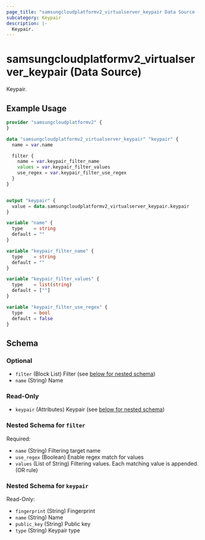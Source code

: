 ```yaml
---
page_title: "samsungcloudplatformv2_virtualserver_keypair Data Source - samsungcloudplatformv2"
subcategory: Keypair
description: |-
  Keypair.
---
```


# samsungcloudplatformv2_virtualserver_keypair (Data Source)

Keypair.

## Example Usage

```terraform
provider "samsungcloudplatformv2" {
}

data "samsungcloudplatformv2_virtualserver_keypair" "keypair" {
  name = var.name

  filter {
    name = var.keypair_filter_name
    values = var.keypair_filter_values
    use_regex = var.keypair_filter_use_regex
  }
}


output "keypair" {
  value = data.samsungcloudplatformv2_virtualserver_keypair.keypair
}

variable "name" {
  type    = string
  default = ""
}

variable "keypair_filter_name" {
  type    = string
  default = ""
}

variable "keypair_filter_values" {
  type    = list(string)
  default = [""]
}

variable "keypair_filter_use_regex" {
  type    = bool
  default = false
}
```

<!-- schema generated by tfplugindocs -->
## Schema

### Optional

- `filter` (Block List) Filter (see [below for nested schema](#nestedblock--filter))
- `name` (String) Name

### Read-Only

- `keypair` (Attributes) Keypair (see [below for nested schema](#nestedatt--keypair))

<a id="nestedblock--filter"></a>
### Nested Schema for `filter`

Required:

- `name` (String) Filtering target name
- `use_regex` (Boolean) Enable regex match for values
- `values` (List of String) Filtering values. Each matching value is appended. (OR rule)


<a id="nestedatt--keypair"></a>
### Nested Schema for `keypair`

Read-Only:

- `fingerprint` (String) Fingerprint
- `name` (String) Name
- `public_key` (String) Public key
- `type` (String) Keypair type